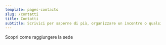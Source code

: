 ```yaml
---
template: pages-contacts
slug: /contatti
title: Contatti
subtitle: Scrivici per saperne di più, organizzare un incontro o qualsiasi altra cosa
---
```


<ContactForm id="contattaci" emailable="info@laschola.it" phoneable title="" subtitle=""></ContactForm>

<BtnLink to="/it/dove-siamo">Scopri come raggiungere la sede</BtnLink>